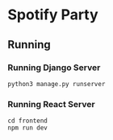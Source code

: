 # Spotify Party

## Running
### Running Django Server
```
python3 manage.py runserver

```

### Running React Server
```
cd frontend
npm run dev
```
